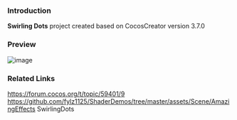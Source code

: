 ### Introduction
**Swirling Dots** project created based on CocosCreator version 3.7.0

### Preview
![image](../../../gif/202207/2022070406.gif)

### Related Links
https://forum.cocos.org/t/topic/59401/9        
https://github.com/fylz1125/ShaderDemos/tree/master/assets/Scene/AmazingEffects SwirlingDots